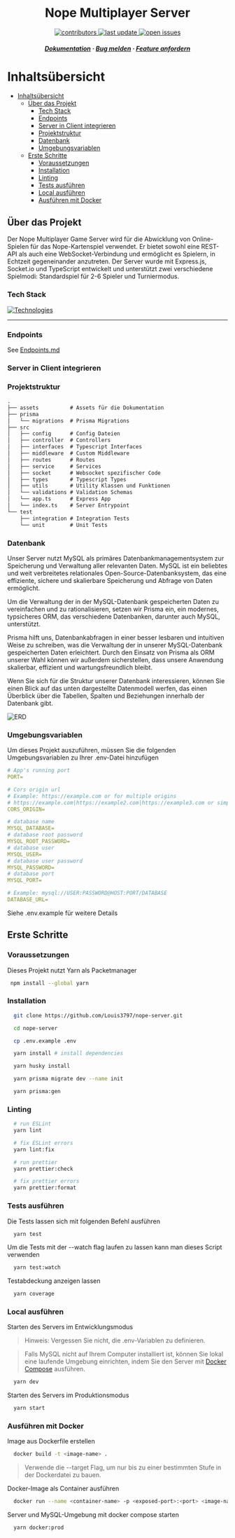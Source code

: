 <div align="center">

  <h1>Nope Multiplayer Server</h1>
  
<!-- Badges -->
<p>
  <a href="https://github.com/Louis3797/nope-server/graphs/contributors">
    <img src="https://img.shields.io/github/contributors/Louis3797/nope-server" alt="contributors" />
  </a>
  <a href="">
    <img src="https://img.shields.io/github/last-commit/Louis3797/nope-server" alt="last update" />
  </a>
  <a href="https://github.com/Louis3797/nope-server/issues/">
    <img src="https://img.shields.io/github/issues/Louis3797/nope-server" alt="open issues" />
  </a>
</p>

<h5>
    <a href="https://github.com/Louis3797/nope-server#readme">Dokumentation</a>
  <span> · </span>
    <a href="https://github.com/Louis3797/nope-server/issues/">Bug melden</a>
  <span> · </span>
    <a href="https://github.com/Louis3797/nope-server/issues/">Feature anfordern</a>
  </h5>
</div>

<!-- Table of Contents -->

# Inhaltsübersicht

- [Inhaltsübersicht](#inhaltsübersicht)
  - [Über das Projekt](#über-das-projekt)
    - [Tech Stack](#tech-stack)
    - [Endpoints](#endpoints)
    - [Server in Client integrieren](#server-in-client-integrieren)
    - [Projektstruktur](#projektstruktur)
    - [Datenbank](#datenbank)
    - [Umgebungsvariablen](#umgebungsvariablen)
  - [Erste Schritte](#erste-schritte)
    - [Voraussetzungen](#voraussetzungen)
    - [Installation](#installation)
    - [Linting](#linting)
    - [Tests ausführen](#tests-ausführen)
    - [Local ausführen](#local-ausführen)
    - [Ausführen mit Docker](#ausführen-mit-docker)

<!-- About the Project -->

## Über das Projekt

Der Nope Multiplayer Game Server wird für die Abwicklung von Online-Spielen für das Nope-Kartenspiel verwendet. Er bietet sowohl eine REST-API als auch eine WebSocket-Verbindung und ermöglicht es Spielern, in Echtzeit gegeneinander anzutreten. Der Server wurde mit Express.js, Socket.io und TypeScript entwickelt und unterstützt zwei verschiedene Spielmodi: Standardspiel für 2-6 Spieler und Turniermodus.

<!-- TechStack -->

### Tech Stack

[![Technologies](https://skillicons.dev/icons?i=ts,nodejs,express,mysql,docker,prisma&perline=13)](https://skillicons.dev)

---

<!-- Endpoints -->

### Endpoints

See [Endpoints.md](https://github.com/Louis3797/nope-server/blob/main/Endpoints.md)

<!-- Integrate server into client -->

### Server in Client integrieren

<!-- Project Structure -->

### Projektstruktur

```txt
.
├── assets          # Assets für die Dokumentation
├── prisma
│   └── migrations  # Prisma Migrations
├── src
│   ├── config      # Config Dateien
│   ├── controller  # Controllers
│   ├── interfaces  # Typescript Interfaces
│   ├── middleware  # Custom Middleware
│   ├── routes      # Routes
│   ├── service     # Services
│   ├── socket      # Websocket spezifischer Code
│   ├── types       # Typescript Types
│   ├── utils       # Utility Klassen und Funktionen
│   └── validations # Validation Schemas
│   └── app.ts      # Express App
│   └── index.ts    # Server Entrypoint
└── test
    ├── integration # Integration Tests
    └── unit        # Unit Tests
```

<!-- Database -->

### Datenbank

Unser Server nutzt MySQL als primäres Datenbankmanagementsystem zur Speicherung und Verwaltung aller relevanten Daten. MySQL ist ein beliebtes und weit verbreitetes relationales Open-Source-Datenbanksystem, das eine effiziente, sichere und skalierbare Speicherung und Abfrage von Daten ermöglicht.

Um die Verwaltung der in der MySQL-Datenbank gespeicherten Daten zu vereinfachen und zu rationalisieren, setzen wir Prisma ein, ein modernes, typsicheres ORM, das verschiedene Datenbanken, darunter auch MySQL, unterstützt.

Prisma hilft uns, Datenbankabfragen in einer besser lesbaren und intuitiven Weise zu schreiben, was die Verwaltung der in unserer MySQL-Datenbank gespeicherten Daten erleichtert. Durch den Einsatz von Prisma als ORM unserer Wahl können wir außerdem sicherstellen, dass unsere Anwendung skalierbar, effizient und wartungsfreundlich bleibt.

Wenn Sie sich für die Struktur unserer Datenbank interessieren, können Sie einen Blick auf das unten dargestellte Datenmodell werfen, das einen Überblick über die Tabellen, Spalten und Beziehungen innerhalb der Datenbank gibt.

![ERD](assets/mysql_erd.png)

<!-- Env Variables -->

### Umgebungsvariablen

Um dieses Projekt auszuführen, müssen Sie die folgenden Umgebungsvariablen zu Ihrer .env-Datei hinzufügen

```yml
# App's running port
PORT=

# Cors origin url
# Example: https://example.com or for multiple origins
# https://example.com|https://example2.com|https://example3.com or simple * to allow all origins
CORS_ORIGIN=

# database name
MYSQL_DATABASE=
# database root password
MYSQL_ROOT_PASSWORD=
# database user
MYSQL_USER=
# database user password
MYSQL_PASSWORD=
# database port
MYSQL_PORT=

# Example: mysql://USER:PASSWORD@HOST:PORT/DATABASE
DATABASE_URL=
```

Siehe .env.example für weitere Details

<!-- Getting Started -->

## Erste Schritte

<!-- Prerequisites -->

### Voraussetzungen

Dieses Projekt nutzt Yarn als Packetmanager

```bash
 npm install --global yarn
```

<!-- Installation -->

### Installation

```bash
  git clone https://github.com/Louis3797/nope-server.git

  cd nope-server

  cp .env.example .env

  yarn install # install dependencies

  yarn husky install

  yarn prisma migrate dev --name init

  yarn prisma:gen
```

### Linting

```bash
  # run ESLint
  yarn lint

  # fix ESLint errors
  yarn lint:fix

  # run prettier
  yarn prettier:check

  # fix prettier errors
  yarn prettier:format
```

<!-- Running Tests -->

### Tests ausführen

Die Tests lassen sich mit folgenden Befehl ausführen

```bash
  yarn test
```

Um die Tests mit der --watch flag laufen zu lassen kann man dieses Script verwenden

```bash
  yarn test:watch
```

Testabdeckung anzeigen lassen

```bash
  yarn coverage
```

<!-- Run Locally -->

### Local ausführen

Starten des Servers im Entwicklungsmodus

> Hinweis: Vergessen Sie nicht, die .env-Variablen zu definieren.

> Falls MySQL nicht auf Ihrem Computer installiert ist, können Sie lokal eine laufende Umgebung einrichten, indem Sie den Server mit [Docker Compose](#ausführen-mit-docker) ausführen.

```bash
  yarn dev
```

Starten des Servers im Produktionsmodus

```bash
  yarn start
```

<!-- Run with Docker -->

### Ausführen mit Docker

Image aus Dockerfile erstellen

```bash
  docker build -t <image-name> .
```

> Verwende die --target Flag, um nur bis zu einer bestimmten Stufe in der Dockerdatei zu bauen.

Docker-Image als Container ausführen

```bash
  docker run --name <container-name> -p <exposed-port>:<port> <image-name>
```

Server und MySQL-Umgebung mit docker compose starten

```bash
  yarn docker:prod
```

